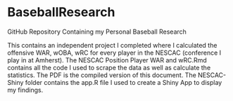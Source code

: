 # BaseballResearch
GitHub Repository Containing my Personal Baseball Research

This contains an independent project I completed where I calculated the offensive WAR, wOBA, wRC for every player in the NESCAC (conference I play in at Amherst). The NESCAC Position Player WAR and wRC.Rmd contains all the code I used to scrape the data as well as calculate the statistics. The PDF is the compiled version of this document. The NESCAC-Shiny folder contains the app.R file I used to create a Shiny App to display my findings.

